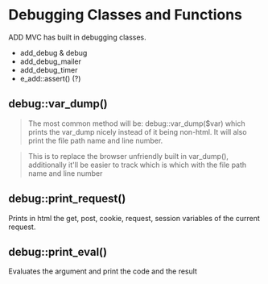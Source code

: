 # Debugging Classes and Functions #

ADD MVC has built in debugging classes.

  * add\_debug & debug
  * add\_debug\_mailer
  * add\_debug\_timer
  * e\_add::assert() (?)


## debug::var\_dump() ##
> The most common method will be: debug::var\_dump($var) which prints the var\_dump nicely instead of it being non-html. It will also print the file path name and line number.

> This is to replace the browser unfriendly built in var\_dump(), additionally it'll be easier to track which is which with the file path name and line number

## debug::print\_request() ##
Prints in html the get, post, cookie, request, session variables of the current request.

## debug::print\_eval() ##
Evaluates the argument and print the code and the result